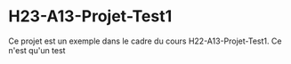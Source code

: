 # H23-A13-Projet-Test1
Ce projet est un exemple dans le cadre du cours H22-A13-Projet-Test1.
Ce n'est qu'un test